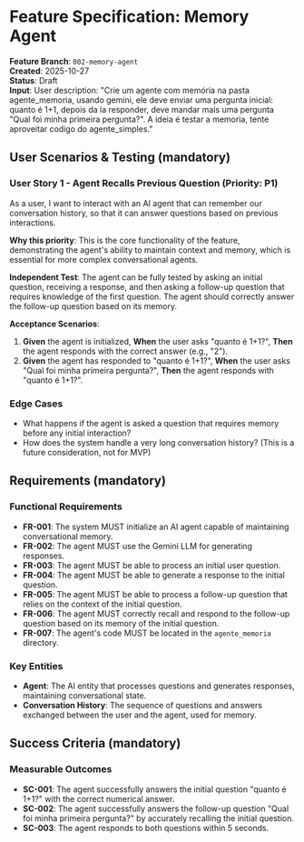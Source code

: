 # Feature Specification: Memory Agent

**Feature Branch**: `002-memory-agent`  
**Created**: 2025-10-27  
**Status**: Draft  
**Input**: User description: "Crie um agente com memória na pasta agente_memoria, usando gemini, ele deve enviar uma pergunta inicial: quanto é 1+1, depois da ia responder, deve mandar mais uma pergunta \"Qual foi minha primeira pergunta?\". A ideia é testar a memoria, tente aproveitar codigo do agente_simples."

## User Scenarios & Testing (mandatory)

### User Story 1 - Agent Recalls Previous Question (Priority: P1)

As a user, I want to interact with an AI agent that can remember our conversation history, so that it can answer questions based on previous interactions.

**Why this priority**: This is the core functionality of the feature, demonstrating the agent's ability to maintain context and memory, which is essential for more complex conversational agents.

**Independent Test**: The agent can be fully tested by asking an initial question, receiving a response, and then asking a follow-up question that requires knowledge of the first question. The agent should correctly answer the follow-up question based on its memory.

**Acceptance Scenarios**:

1.  **Given** the agent is initialized, **When** the user asks "quanto é 1+1?", **Then** the agent responds with the correct answer (e.g., "2").
2.  **Given** the agent has responded to "quanto é 1+1?", **When** the user asks "Qual foi minha primeira pergunta?", **Then** the agent responds with "quanto é 1+1?".

### Edge Cases

-   What happens if the agent is asked a question that requires memory before any initial interaction?
-   How does the system handle a very long conversation history? (This is a future consideration, not for MVP)

## Requirements (mandatory)

### Functional Requirements

-   **FR-001**: The system MUST initialize an AI agent capable of maintaining conversational memory.
-   **FR-002**: The agent MUST use the Gemini LLM for generating responses.
-   **FR-003**: The agent MUST be able to process an initial user question.
-   **FR-004**: The agent MUST be able to generate a response to the initial question.
-   **FR-005**: The agent MUST be able to process a follow-up question that relies on the context of the initial question.
-   **FR-006**: The agent MUST correctly recall and respond to the follow-up question based on its memory of the initial question.
-   **FR-007**: The agent's code MUST be located in the `agente_memoria` directory.

### Key Entities

-   **Agent**: The AI entity that processes questions and generates responses, maintaining conversational state.
-   **Conversation History**: The sequence of questions and answers exchanged between the user and the agent, used for memory.

## Success Criteria (mandatory)

### Measurable Outcomes

-   **SC-001**: The agent successfully answers the initial question "quanto é 1+1?" with the correct numerical answer.
-   **SC-002**: The agent successfully answers the follow-up question "Qual foi minha primeira pergunta?" by accurately recalling the initial question.
-   **SC-003**: The agent responds to both questions within 5 seconds.
